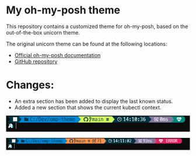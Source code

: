 # My oh-my-posh theme
This repository contains a customized theme for oh-my-posh, based on the out-of-the-box unicorn theme.

The original unicorn theme can be found at the following locations:
- [Official oh-my-posh documentation](https://ohmyposh.dev/docs/themes#unicorn)
- [GitHub repository](https://github.com/JanDeDobbeleer/oh-my-posh/blob/main/themes/unicorn.omp.json)


# Changes:
- An extra section has been added to display the last known status.
- Added a new section that shows the current kubectl context.

![OK](ok.PNG)

![Error](error.PNG)
